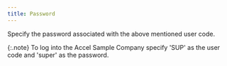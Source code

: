 ```yaml
---
title: Password
---
```



Specify the password associated with the above mentioned user code.


{:.note}
To log into the Accel Sample Company specify  'SUP' as the user code and 'super' as the password.
